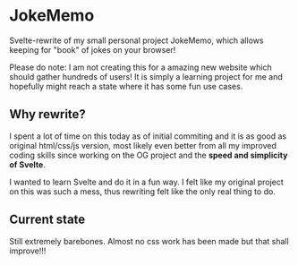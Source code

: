 # JokeMemo
Svelte-rewrite of my small personal project JokeMemo, which allows keeping for "book" of jokes on your browser!

Please do note: I am not creating this for a amazing new website which should gather hundreds of users! It is simply a learning project for me and hopefully might reach a state where it has some fun use cases.

## Why rewrite? 
I spent a lot of time on this today as of initial commiting and it is as good as original html/css/js version, most likely even better from all my improved
coding skills since working on the OG project and the **speed and simplicity of Svelte**.

I wanted to learn Svelte and do it in a fun way. I felt like my original project on this was such a mess, thus rewriting felt like the only real thing to do.

## Current state
Still extremely barebones. Almost no css work has been made but that shall improve!!!



